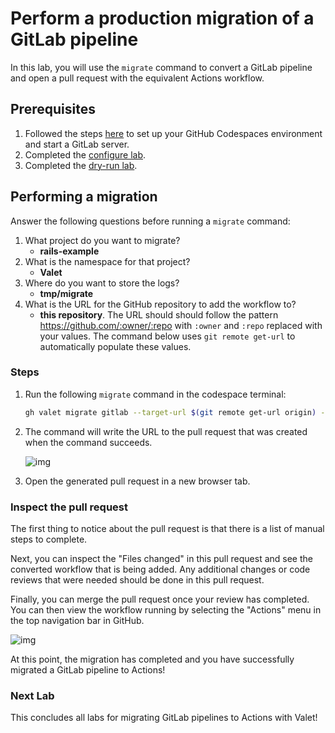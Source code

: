 # Perform a production migration of a GitLab pipeline

In this lab, you will use the `migrate` command to convert a GitLab pipeline and open a pull request with the equivalent Actions workflow.

## Prerequisites

1. Followed the steps [here](./readme.md#configure-your-codespace) to set up your GitHub Codespaces environment and start a GitLab server.
2. Completed the [configure lab](./1-configure.md#configuring-credentials).
3. Completed the [dry-run lab](./4-dry-run.md).

## Performing a migration

Answer the following questions before running a `migrate` command:

1. What project do you want to migrate?
    - __rails-example__
2. What is the namespace for that project?
    - __Valet__
3. Where do you want to store the logs?
    - __tmp/migrate__
4. What is the URL for the GitHub repository to add the workflow to?
    - __this repository__. The URL should should follow the pattern <https://github.com/:owner/:repo> with `:owner` and `:repo` replaced with your values. The command below uses `git remote get-url` to automatically populate these values.

### Steps

1. Run the following `migrate` command in the codespace terminal:

    ```bash
    gh valet migrate gitlab --target-url $(git remote get-url origin) --output-dir ./tmp/migrate --namespace valet --project rails-example
    ```

2. The command will write the URL to the pull request that was created when the command succeeds.

    ![img](https://user-images.githubusercontent.com/18723510/184953133-9bafd9a1-c3f0-40b3-8414-f23cea698c8e.png)

3. Open the generated pull request in a new browser tab.

### Inspect the pull request

The first thing to notice about the pull request is that there is a list of manual steps to complete.

Next, you can inspect the "Files changed" in this pull request and see the converted workflow that is being added. Any additional changes or code reviews that were needed should be done in this pull request.

Finally, you can merge the pull request once your review has completed. You can then view the workflow running by selecting the "Actions" menu in the top navigation bar in GitHub.

![img](https://user-images.githubusercontent.com/18723510/184960870-590b1a28-422f-4350-9ec0-0423bf7ad445.png)

At this point, the migration has completed and you have successfully migrated a GitLab pipeline to Actions!

### Next Lab

This concludes all labs for migrating GitLab pipelines to Actions with Valet!
